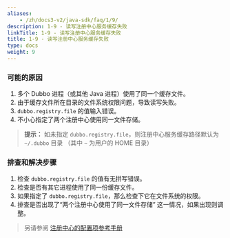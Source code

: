 ```yaml
---
aliases:
    - /zh/docs3-v2/java-sdk/faq/1/9/
description: 1-9 - 读写注册中心服务缓存失败
linkTitle: 1-9 - 读写注册中心服务缓存失败
title: 1-9 - 读写注册中心服务缓存失败
type: docs
weight: 9
---
```




### 可能的原因
1. 多个 Dubbo 进程（或其他 Java 进程）使用了同一个缓存文件。
2. 由于缓存文件所在目录的文件系统权限问题，导致读写失败。
3. `dubbo.registry.file` 的值输入错误。
4. 不小心指定了两个注册中心使用同一文件存储。

> **提示：**
如未指定 `dubbo.registry.file`，则注册中心服务缓存路径默认为 `~/.dubbo` 目录
（其中 `~` 为用户的 HOME 目录）

### 排查和解决步骤
1. 检查 `dubbo.registry.file` 的值有无拼写错误。
2. 检查是否有其它进程使用了同一份缓存文件。
3. 如果指定了 `dubbo.registry.file`，那么检查下它在文件系统的权限。
4. 排查是否出现了“两个注册中心使用了同一文件存储” 这一情况，如果出现则调整。

> 另请参阅
[注册中心的配置项参考手册](/zh-cn/docs3-v2/java-sdk/reference-manual/config/properties/#registry)